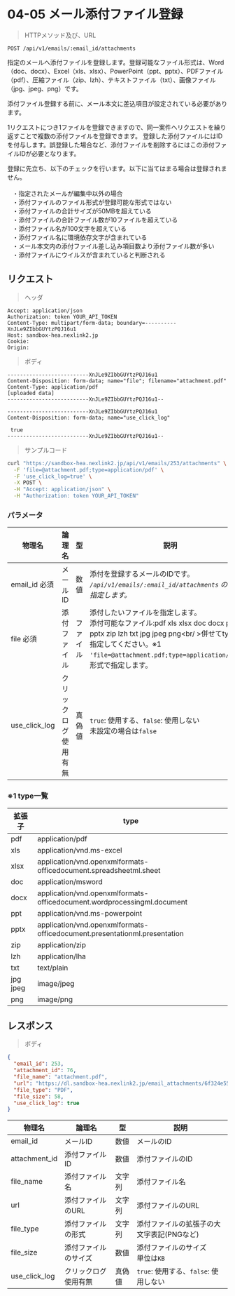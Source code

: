 # 04-05 メール添付ファイル登録
> HTTPメソッド及び、URL

```
POST /api/v1/emails/:email_id/attachments
```

指定のメールへ添付ファイルを登録します。登録可能なファイル形式は、Word（doc、docx）、Excel（xls、xlsx）、PowerPoint（ppt、pptx）、PDFファイル（pdf）、圧縮ファイル（zip、lzh）、テキストファイル（txt）、画像ファイル（jpg、jpeg、png）です。


<aside class="notice">
添付ファイル登録する前に、メール本文に差込項目が設定されている必要があります。
</aside>

1リクエストにつき1ファイルを登録できますので、同一案件へリクエストを繰り返すことで複数の添付ファイルを登録できます。
登録した添付ファイルにはIDを付与します。誤登録した場合など、添付ファイルを削除するにはこの添付ファイルIDが必要となります。


<aside class="warning">
登録に先立ち、以下のチェックを行います。以下に当てはまる場合は登録されません。<br />
<br />
&nbsp;&nbsp;&nbsp;・指定されたメールが編集中以外の場合<br />
&nbsp;&nbsp;&nbsp;・添付ファイルのファイル形式が登録可能な形式ではない<br />
&nbsp;&nbsp;&nbsp;・添付ファイルの合計サイズが50MBを超えている<br />
&nbsp;&nbsp;&nbsp;・添付ファイルの合計ファイル数が10ファイルを超えている<br />
&nbsp;&nbsp;&nbsp;・添付ファイル名が100文字を超えている<br />
&nbsp;&nbsp;&nbsp;・添付ファイル名に環境依存文字が含まれている<br />
&nbsp;&nbsp;&nbsp;・メール本文内の添付ファイル差し込み項目数より添付ファイル数が多い<br />
&nbsp;&nbsp;&nbsp;・添付ファイルにウイルスが含まれていると判断される
</aside>
  
## リクエスト

> ヘッダ

```
Accept: application/json
Authorization: token YOUR_API_TOKEN
Content-Type: multipart/form-data; boundary=----------XnJLe9ZIbbGUYtzPQJ16u1
Host: sandbox-hea.nexlink2.jp
Cookie: 
Origin:
```

> ボディ

```
--------------------------XnJLe9ZIbbGUYtzPQJ16u1
Content-Disposition: form-data; name="file"; filename="attachment.pdf"
Content-Type: application/pdf
[uploaded data]
--------------------------XnJLe9ZIbbGUYtzPQJ16u1--
 
--------------------------XnJLe9ZIbbGUYtzPQJ16u1
Content-Disposition: form-data; name="use_click_log"
 
 true
--------------------------XnJLe9ZIbbGUYtzPQJ16u1--
```


> サンプルコード

``` sh
curl "https://sandbox-hea.nexlink2.jp/api/v1/emails/253/attachments" \
  -F 'file=@attachment.pdf;type=application/pdf' \
  -F 'use_click_log=true' \
  -X POST \
  -H "Accept: application/json" \
  -H "Authorization: token YOUR_API_TOKEN"
```

### パラメータ

|物理名|論理名|型|説明|
| --- | --- | --- | --- |
|email_id <span class="required">必須</span>|メールID|数値|添付を登録するメールのIDです。<br />_`/api/v1/emails/:email_id/attachments` の形式で指定します。_|
|file <span class="required">必須</span>|添付ファイル|ファイル|添付したいファイルを指定します。<br />添付可能なファイル:pdf xls xlsx doc docx ppt pptx zip lzh txt jpg jpeg png<br/ >併せてtypeも指定してください。<span class="notice">※1</span><br />`'file=@attachment.pdf;type=application/pdf'`の形式で指定します。|
|use_click_log|クリックログ使用有無|真偽値|`true`: 使用する、`false`: 使用しない<br>未設定の場合は`false`|

### <span class="notice">※1</span> type一覧

拡張子| type
--- | ---
pdf|application/pdf
xls|application/vnd.ms-excel
xlsx|application/vnd.openxmlformats-officedocument.spreadsheetml.sheet
doc|application/msword
docx|application/vnd.openxmlformats-officedocument.wordprocessingml.document
ppt|application/vnd.ms-powerpoint
pptx|application/vnd.openxmlformats-officedocument.presentationml.presentation
zip|application/zip
lzh|application/lha
txt|text/plain
jpg jpeg|image/jpeg
png|image/png

## レスポンス

> ボディ

```json
{
  "email_id": 253,
  "attachment_id": 76,
  "file_name": "attachment.pdf",
  "url": "https://dl.sandbox-hea.nexlink2.jp/email_attachments/6f324e55-4f0b-4e7f-a7e6-09c5f58ea00d",
  "file_type": "PDF",
  "file_size": 58,
  "use_click_log": true
}
```

|物理名|論理名|型|説明|
| --- | --- | --- | --- |
| email_id | メールID | 数値 | メールのID |
| attachment_id | 添付ファイルID | 数値 | 添付ファイルのID |
| file_name | 添付ファイル名 | 文字列 | 添付ファイル名 |
| url | 添付ファイルのURL | 文字列 | 添付ファイルのURL |
| file_type | 添付ファイルの形式 | 文字列 | 添付ファイルの拡張子の大文字表記(PNGなど) |
| file_size | 添付ファイルのサイズ | 数値 | 添付ファイルのサイズ<br>単位は`KB` |
| use_click_log | クリックログ使用有無 |真偽値 |`true`: 使用する、`false`: 使用しない|
